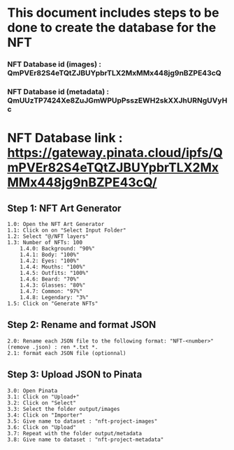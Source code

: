 # This document includes steps to be done to create the database for the NFT

### NFT Database id (images) : QmPVEr82S4eTQtZJBUYpbrTLX2MxMMx448jg9nBZPE43cQ
### NFT Database id (metadata) : QmUUzTP7424Xe8ZuJGmWPUpPsszEWH2skXXJhURNgUVyHc
# NFT Database link : https://gateway.pinata.cloud/ipfs/QmPVEr82S4eTQtZJBUYpbrTLX2MxMMx448jg9nBZPE43cQ/

## Step 1: NFT Art Generator
    1.0: Open the NFT Art Generator
    1.1: Click on on "Select Input Folder"
    1.2: Select "@/NFT layers"
    1.3: Number of NFTs: 100
        1.4.0: Background: "90%"
        1.4.1: Body: "100%"
        1.4.2: Eyes: "100%"
        1.4.4: Mouths: "100%"
        1.4.5: Outfits: "100%"
        1.4.6: Beard: "70%"
        1.4.3: Glasses: "80%"
        1.4.7: Common: "97%"
        1.4.8: Legendary: "3%"
    1.5: Click on "Generate NFTs"

## Step 2: Rename and format JSON
    2.0: Rename each JSON file to the following format: "NFT-<number>" (remove .json) : ren *.txt *.
    2.1: format each JSON file (optionnal)

## Step 3: Upload JSON to Pinata
    3.0: Open Pinata
    3.1: Click on "Upload+"
    3.2: Click on "Select"
    3.3: Select the folder output/images
    3.4: Click on "Importer"
    3.5: Give name to dataset : "nft-project-images"
    3.6: Click on "Upload"
    3.7: Repeat with the folder output/metadata
    3.8: Give name to dataset : "nft-project-metadata"




